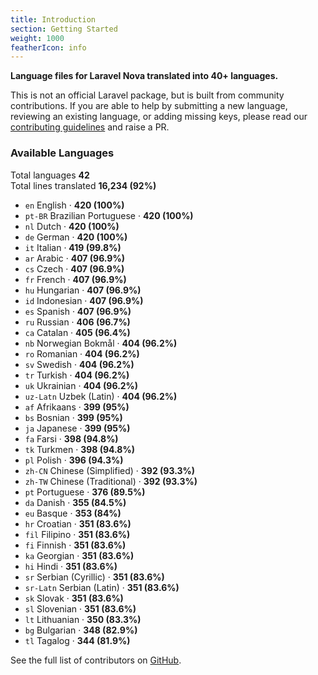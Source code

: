 ```yaml
---
title: Introduction
section: Getting Started
weight: 1000
featherIcon: info
---
```


**Language files for Laravel Nova translated into 40+ languages.**

This is not an official Laravel package, but is built from community contributions. If you are able to help by submitting a new language, reviewing an existing language, or adding missing keys, please read our [contributing guidelines]({{base}}/{{version}}/contributing) and raise a PR.

### Available Languages

Total languages **42**  
Total lines translated **16,234 (92%)**

* `en` English &middot; **420 (100%)**
* `pt‑BR` Brazilian Portuguese &middot; **420 (100%)**
* `nl` Dutch &middot; **420 (100%)**
* `de` German &middot; **420 (100%)**
* `it` Italian &middot; **419 (99.8%)**
* `ar` Arabic &middot; **407 (96.9%)**
* `cs` Czech &middot; **407 (96.9%)**
* `fr` French &middot; **407 (96.9%)**
* `hu` Hungarian &middot; **407 (96.9%)**
* `id` Indonesian &middot; **407 (96.9%)**
* `es` Spanish &middot; **407 (96.9%)**
* `ru` Russian &middot; **406 (96.7%)**
* `ca` Catalan &middot; **405 (96.4%)**
* `nb` Norwegian Bokmål &middot; **404 (96.2%)**
* `ro` Romanian &middot; **404 (96.2%)**
* `sv` Swedish &middot; **404 (96.2%)**
* `tr` Turkish &middot; **404 (96.2%)**
* `uk` Ukrainian &middot; **404 (96.2%)**
* `uz‑Latn` Uzbek (Latin) &middot; **404 (96.2%)**
* `af` Afrikaans &middot; **399 (95%)**
* `bs` Bosnian &middot; **399 (95%)**
* `ja` Japanese &middot; **399 (95%)**
* `fa` Farsi &middot; **398 (94.8%)**
* `tk` Turkmen &middot; **398 (94.8%)**
* `pl` Polish &middot; **396 (94.3%)**
* `zh‑CN` Chinese (Simplified) &middot; **392 (93.3%)**
* `zh‑TW` Chinese (Traditional) &middot; **392 (93.3%)**
* `pt` Portuguese &middot; **376 (89.5%)**
* `da` Danish &middot; **355 (84.5%)**
* `eu` Basque &middot; **353 (84%)**
* `hr` Croatian &middot; **351 (83.6%)**
* `fil` Filipino &middot; **351 (83.6%)**
* `fi` Finnish &middot; **351 (83.6%)**
* `ka` Georgian &middot; **351 (83.6%)**
* `hi` Hindi &middot; **351 (83.6%)**
* `sr` Serbian (Cyrillic) &middot; **351 (83.6%)**
* `sr‑Latn` Serbian (Latin) &middot; **351 (83.6%)**
* `sk` Slovak &middot; **351 (83.6%)**
* `sl` Slovenian &middot; **351 (83.6%)**
* `lt` Lithuanian &middot; **350 (83.3%)**
* `bg` Bulgarian &middot; **348 (82.9%)**
* `tl` Tagalog &middot; **344 (81.9%)**

See the full list of contributors on [GitHub](https://github.com/coderello/laravel-nova-lang#available-languages).